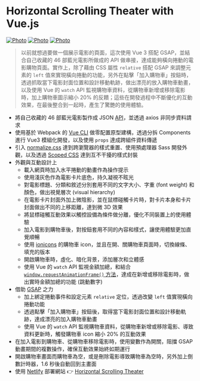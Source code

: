 # Horizontal Scrolling Theater with Vue.js

[![Photo](https://cdn.dribbble.com/users/3800131/screenshots/15248388/media/f16a9eeb6cf47b6c49cd5bf0af2150c2.png)](https://dribbble.com/raychangdesign)
[![Photo](https://cdn.dribbble.com/users/3800131/screenshots/15248422/media/0c99f9e93cfb27b6d6c3bde349bd81df.png)](https://dribbble.com/raychangdesign)
[![Photo](https://cdn.dribbble.com/users/3800131/screenshots/15248445/media/ae8d01470a0c24e09cd7c2fb58bc1289.png)](https://dribbble.com/raychangdesign)

> 以前就想過要做一個展示電影的頁面，這次使用 Vue 3 搭配 GSAP，並結合自己收藏的 46 部藍光電影所做成的 API 做串接，達成能夠橫向捲動的電影購物頁面。實作上，除了藉由 CSS 屬性 `relative` 搭配 GSAP 來調整元素的 `left` 值來實現橫向捲動的功能，另外在點擊「加入購物車」按鈕時，透過抓取當下電影封面位置和設計移動軌跡，做出漂亮的放入購物車動畫，以及使用 Vue 的 `watch` API 監視購物車資料，從購物車新增或移除電影時，加上購物車圖示縮小 20% 的反饋；這些在開發過程中不斷優化的互動效果，在最後整合到一起時，產生了驚艷的使用體驗。

- 將自己收藏的 46 部藍光電影製作成 JSON [API](https://github.com/rayc2045/horizontal-scrolling-theater/blob/master/src/assets/data/movie.json)，並透過 axios 非同步資料請求
- 使用基於 Webpack 的 [Vue CLI](https://cli.vuejs.org/) 做零配置原型建構，透過分拆 Components 進行 Vue3 模組化開發，以及使用 `props` 達成跨組件資料傳遞
- 引入 [normalize.css](https://github.com/necolas/normalize.css/) 達到跨瀏覽器的樣式重置、使用預處理器 Sass 開發外觀，以及透過 [Scoped CSS](https://vue-loader.vuejs.org/guide/scoped-css.html#mixing-local-and-global-styles) 達到互不干擾的樣式封裝
- 外觀與互動設計上
  - 載入網頁時加入水平捲動的動畫作為操作提示
  - 使用淺灰色作為電影卡片底色，持久凝視不眩光
  - 對電影標題、分類和敘述分別套用不同的文字大小、字重 (font weight) 和顏色，做出視覺層次 (visual hierarchy)
  - 在電影卡片封面外加上微陰影，並在鼠標碰觸卡片時，對卡片本身和卡片封面做出不同的上移距離，達到微 3D 效果
  - 將鼠標碰觸互動效果以觸控設備為條件做分離，優化不同裝置上的使用體驗
  - 加入電影到購物車後，對按鈕套用不同的內容和樣式，讓使用體驗更加直覺順暢
  - 使用 [ionicons](https://ionicons.com/) 的購物車 icon，並且在開、關購物車頁面時，切換線條、填充的版本
  - 開啟購物車時，虛化、暗化背景，添加層次和立體感
  - 使用 Vue 的 `watch` API 監視金額加總，和結合 [`window.requestAnimationFrame()` 方法](https://developer.mozilla.org/zh-TW/docs/Web/API/window/requestAnimationFrame)，達成在新增或移除電影時，做出實時金額加總的功能 (跳動數字)
- 借助 [GSAP](https://greensock.com/gsap/) 之力
  - 加上綁定捲動事件和設定元素 `relative` 定位，透過改變 `left` 值實現橫向捲動功能
  - 透過點擊「加入購物車」按鈕後，取得當下電影封面位置和設計移動軌跡，達成漂亮的加入購物車動畫
  - 使用 Vue 的 `watch` API 監視購物車資料，從購物車新增或移除電影、導致資料更新時，觸發購物車 icon 縮小 20% 的互動效果
- 在加入電影到購物車、從購物車移除電影時，使用變數作為開關，阻擋 GSAP 動畫期間的複數操作，確保互動效果始終如期運行
- 開啟購物車畫面而購物車為空，或是刪除電影導致購物車為空時，另外加上倒數計時器，1.6 秒後自動回到主畫面
- 使用 [Netlify](https://www.netlify.com/) 部署網站 👉 [Horizontal Scrolling Theater](https://vuejs-theater.netlify.app/)